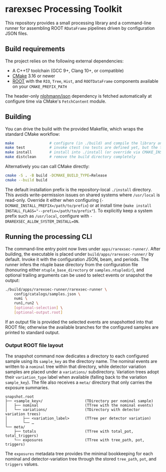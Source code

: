 # rarexsec Processing Toolkit

This repository provides a small processing library and a command-line runner
for assembling ROOT `RDataFrame` pipelines driven by configuration JSON files.

## Build requirements

The project relies on the following external dependencies:

- A C++17 toolchain (GCC 9+, Clang 10+, or compatible)
- [CMake](https://cmake.org/) 3.16 or newer
- [ROOT](https://root.cern/) with the `RIO`, `Tree`, `Hist`, and `ROOTDataFrame`
  components available on your `CMAKE_PREFIX_PATH`

The header-only [nlohmann/json](https://github.com/nlohmann/json) dependency is
fetched automatically at configure time via CMake's `FetchContent` module.

## Building

You can drive the build with the provided Makefile, which wraps the standard
CMake workflow:

```bash
make                # configure (in ./build) and compile the library and runner
make test           # invoke ctest (no tests are defined yet, but the target exists)
make install        # install into ./install (or override via CMAKE_INSTALL_PREFIX)
make distclean      # remove the build directory completely
```

Alternatively you can call CMake directly:

```bash
cmake -S . -B build -DCMAKE_BUILD_TYPE=Release
cmake --build build
```

The default installation prefix is the repository-local `./install` directory.
This avoids write-permission issues on shared systems where `/usr/local` is
read-only. Override it either when configuring
(`-DCMAKE_INSTALL_PREFIX=/path/to/prefix`) or at install time
(`make install INSTALL_FLAGS="--prefix=/path/to/prefix"`). To explicitly keep a
system prefix such as `/usr/local`, configure with
`-DRAREXSEC_ALLOW_SYSTEM_INSTALL=ON`.

## Running the processing CLI

The command-line entry point now lives under `apps/rarexsec-runner/`. After
building, the executable is placed under `build/apps/rarexsec-runner/` by
default. Invoke it with the configuration JSON, beam, and periods. The runner
infers the ntuple base directory from the configuration file (honouring either
`ntuple_base_directory` or `samples.ntupledir`), and optional trailing arguments
can be used to select events or snapshot the output:

```bash
./build/apps/rarexsec-runner/rarexsec-runner \
    config/catalogs/samples.json \
    numi \
    run1,run2 \
    [optional-selection] \
    [optional-output.root]
```

If an output file is provided the selected events are snapshotted into that ROOT
file; otherwise the available branches for the configured samples are printed to
standard output.

### Output ROOT file layout

The snapshot command now dedicates a directory to each configured sample using
its `sample_key` as the directory name. The nominal events are written to a
`nominal` tree within that directory, while detector variation samples are
placed under a `variations/` subdirectory. Variation trees adopt their
`variation_type` label when available (falling back to the variation
`sample_key`). The file also receives a `meta/` directory that only carries the
exposure summaries.

```
snapshot.root
├── <sample_key>/                   (TDirectory per nominal sample)
│   ├── nominal                     (TTree with the nominal events)
│   └── variations/                 (TDirectory with detector variation trees)
│       ├── <variation_label>       (TTree per detector variation)
│       └── …
└── meta/
    ├── totals                      (TTree with total_pot, total_triggers)
    └── exposures                   (TTree with tree_path, pot, triggers)
```

The `exposures` metadata tree provides the minimal bookkeeping for each nominal
and detector-variation tree through the stored `tree_path`, `pot`, and
`triggers` values.

